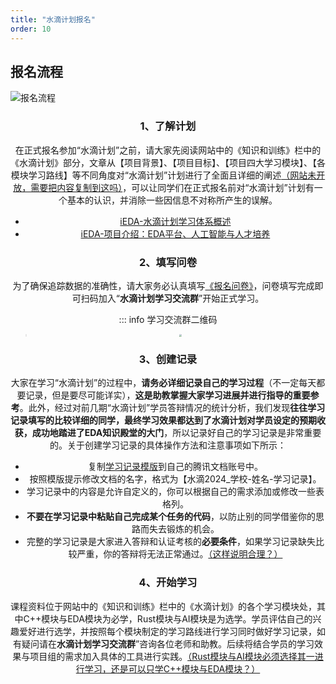 ```yaml
---
title: "水滴计划报名"
order: 10
---
```


## 报名流程

![报名流程](Images/%E6%8A%A5%E5%90%8D%E6%B5%81%E7%A8%8B.png)

<div align="center">

### 1、了解计划

在正式报名参加“水滴计划”之前，请大家先阅读网站中的《知识和训练》栏中的《水滴计划》部分，文章从【项目背景】、【项目目标】、【项目四大学习模块】、【各模块学习路线】等不同角度对“水滴计划”计划进行了全面且详细的阐述<u>（网站未开放，需要把内容复制到这吗）</u>，可以让同学们在正式报名前对“水滴计划”计划有一个基本的认识，并消除一些因信息不对称所产生的误解。

- [iEDA-水滴计划学习体系概述](https://www.bilibili.com/video/BV1fz4y1W7si/?spm_id_from=333.999.0.0&vd_source=2a030c96ab0749ac1be6cf4f1b9af437)
- [iEDA-项目介绍：EDA平台、人工智能与人才培养](https://www.bilibili.com/video/BV1Bu4y1B7KJ/)

### 2、填写问卷

为了确保追踪数据的准确性，请大家务必认真填写[《报名问卷》](https://wj.qq.com/s2/14858813/b6c2/)，问卷填写完成即可扫码加入“**水滴计划学习交流群**”开始正式学习。

::: info 学习交流群二维码
> <img src="Images/%E6%B0%B4%E6%BB%B4%E8%AE%A1%E5%88%92%E4%BA%A4%E6%B5%81%E7%BE%A4.png" style="zoom:25%;" />

### 3、创建记录

大家在学习“水滴计划”的过程中，**请务必详细记录自己的学习过程**（不一定每天都要记录，但是要尽可能详实），**这是助教掌握大家学习进展并进行指导的重要参考**。此外，经过对前几期“水滴计划”学员答辩情况的统计分析，我们发现**往往学习记录填写的比较详细的同学，最终学习效果都达到了水滴计划对学员设定的预期收获，成功地踏进了EDA知识殿堂的大门**，所以记录好自己的学习记录是非常重要的。关于创建学习记录的具体操作方法和注意事项如下所示：

- 复制[学习记录模版](https://docs.qq.com/sheet/DVWxnZXh4RU1QTnRp?tab=BB08J2)到自己的腾讯文档账号中。
- 按照模版提示修改文档的名字，格式为【水滴2024_学校-姓名-学习记录】。
- 学习记录中的内容是允许自定义的，你可以根据自己的需求添加或修改一些表格列。
- **不要在学习记录中粘贴自己完成某个任务的代码**，以防止别的同学借鉴你的思路而失去锻炼的机会。
- 完整的学习记录是大家进入答辩和认证考核的**必要条件**，如果学习记录缺失比较严重，你的答辩将无法正常通过。<u>（这样说明合理？）</u>

### 4、开始学习

课程资料位于网站中的《知识和训练》栏中的《水滴计划》的各个学习模块处，其中C++模块与EDA模块为必学，Rust模块与AI模块是为选学。学员评估自己的兴趣爱好进行选学，并按照每个模块制定的学习路线进行学习同时做好学习记录，如有疑问请在**水滴计划学习交流群**”咨询各位老师和助教。后续将结合学员的学习效果与项目组的需求加入具体的工具进行实践。<u>（Rust模块与AI模块必须选择其一进行学习，还是可以只学C++模块与EDA模块？）</u>

